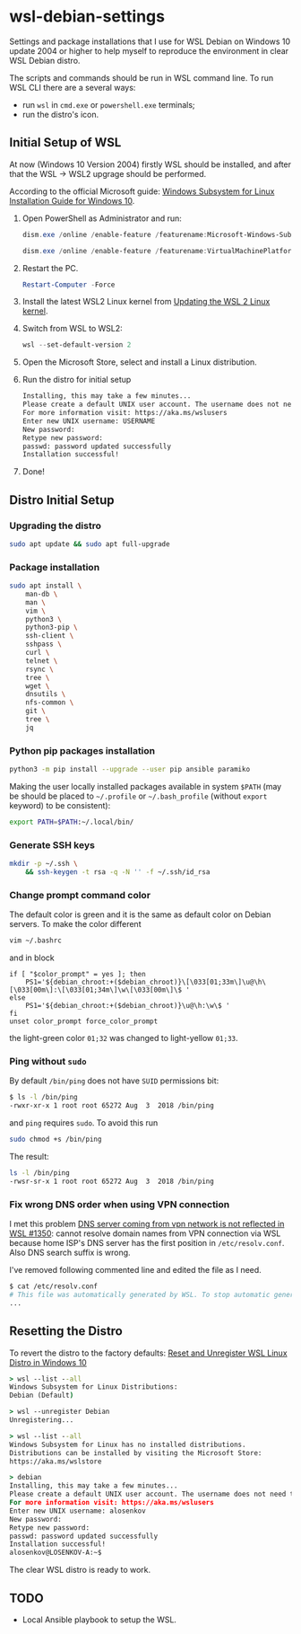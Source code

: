 # wsl-debian-settings

Settings and package installations that I use for WSL Debian on Windows 10 update 2004 or higher to help myself to reproduce the environment in clear WSL Debian distro.

The scripts and commands should be run in WSL command line. To run WSL CLI there are a several ways:

* run `wsl` in `cmd.exe` or `powershell.exe` terminals;
* run the distro's icon.

## Initial Setup of WSL

At now (Windows 10 Version 2004) firstly WSL should be installed, and after that the WSL -> WSL2 upgrage should be performed.

According to the official Microsoft guide: [Windows Subsystem for Linux Installation Guide for Windows 10](https://docs.microsoft.com/en-us/windows/wsl/install-win10).

1. Open PowerShell as Administrator and run:

    ```powershell
    dism.exe /online /enable-feature /featurename:Microsoft-Windows-Subsystem-Linux /all /norestart
    ```

    ```powershell
    dism.exe /online /enable-feature /featurename:VirtualMachinePlatform /all /norestart
    ```

2. Restart the PC.

    ```powershell
    Restart-Computer -Force
    ```

3. Install  the latest WSL2 Linux kernel from [Updating the WSL 2 Linux kernel](https://aka.ms/wsl2kernel).

4. Switch from WSL to WSL2:

    ```powershell
    wsl --set-default-version 2
    ```

5. Open the Microsoft Store, select and install a Linux distribution.

6. Run the distro for initial setup

    ```bash
    Installing, this may take a few minutes...
    Please create a default UNIX user account. The username does not need to match your Windows username.
    For more information visit: https://aka.ms/wslusers
    Enter new UNIX username: USERNAME
    New password:
    Retype new password:
    passwd: password updated successfully
    Installation successful!
    ```

7. Done!

## Distro Initial Setup

### Upgrading the distro

```bash
sudo apt update && sudo apt full-upgrade
```

### Package installation

```bash
sudo apt install \
    man-db \
    man \
    vim \
    python3 \
    python3-pip \
    ssh-client \
    sshpass \
    curl \
    telnet \
    rsync \
    tree \
    wget \
    dnsutils \
    nfs-common \
    git \
    tree \
    jq
```

### Python pip packages installation

```bash
python3 -m pip install --upgrade --user pip ansible paramiko
```

Making the user locally installed packages available in system `$PATH` (may be should be placed to `~/.profile` or `~/.bash_profile` (without `export` keyword) to be consistent):

```bash
export PATH=$PATH:~/.local/bin/
```

### Generate SSH keys

```bash
mkdir -p ~/.ssh \
    && ssh-keygen -t rsa -q -N '' -f ~/.ssh/id_rsa
```

### Change prompt command color

The default color is green and it is the same as default color on Debian servers. To make the color different

```bash
vim ~/.bashrc
```

аnd in block

```vim
if [ "$color_prompt" = yes ]; then
    PS1='${debian_chroot:+($debian_chroot)}\[\033[01;33m\]\u@\h\[\033[00m\]:\[\033[01;34m\]\w\[\033[00m\]\$ '
else
    PS1='${debian_chroot:+($debian_chroot)}\u@\h:\w\$ '
fi
unset color_prompt force_color_prompt
```

the light-green color `01;32` was changed to light-yellow `01;33`.

### Ping without `sudo`

By default `/bin/ping` does not have `SUID` permissions bit:

```bash
$ ls -l /bin/ping
-rwxr-xr-x 1 root root 65272 Aug  3  2018 /bin/ping
```

and `ping` requires `sudo`. To avoid this run

```bash
sudo chmod +s /bin/ping
```

The result:

```bash
ls -l /bin/ping
-rwsr-sr-x 1 root root 65272 Aug  3  2018 /bin/ping
```

### Fix wrong DNS order when using VPN connection

I met this problem [DNS server coming from vpn network is not reflected in WSL #1350](https://github.com/microsoft/WSL/issues/1350): cannot resolve domain names from VPN connection via WSL because home ISP's DNS server has the first position in `/etc/resolv.conf`.
Also DNS search suffix is wrong.

I've removed following commented line and edited the file as I need.

```bash
$ cat /etc/resolv.conf
# This file was automatically generated by WSL. To stop automatic generation of this file, remove this line.
...
```

## Resetting the Distro

To revert the distro to the factory defaults: [Reset and Unregister WSL Linux Distro in Windows 10](https://winaero.com/blog/reset-unregister-wsl-linux-distro-windows-10/)

```bat
> wsl --list --all
Windows Subsystem for Linux Distributions:
Debian (Default)

> wsl --unregister Debian
Unregistering...

> wsl --list --all
Windows Subsystem for Linux has no installed distributions.
Distributions can be installed by visiting the Microsoft Store:
https://aka.ms/wslstore

> debian
Installing, this may take a few minutes...
Please create a default UNIX user account. The username does not need to match your Windows username.
For more information visit: https://aka.ms/wslusers
Enter new UNIX username: alosenkov
New password:
Retype new password:
passwd: password updated successfully
Installation successful!
alosenkov@LOSENKOV-A:~$
```

The clear WSL distro is ready to work.

## TODO

* Local Ansible playbook to setup the WSL.
